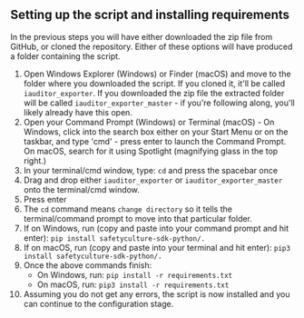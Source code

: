 ## Setting up the script and installing requirements

In the previous steps you will have either downloaded the zip file from GitHub, or cloned the repository. Either of these options will have produced a folder containing the script. 

1. Open Windows Explorer (Windows) or Finder (macOS) and move to the folder where you downloaded the script. If you cloned it, it'll be called `iauditor_exporter`. If you downloaded the zip file the extracted folder will be called `iauditor_exporter_master` - if you're following along, you'll likely already have this open. 
2. Open your Command Prompt (Windows) or Terminal (macOS) - On Windows, click into the search box either on your Start Menu or on the taskbar, and type 'cmd' - press enter to launch the Command Prompt. On macOS, search for it using Spotlight (magnifying glass in the top right.)
3. In your terminal/cmd window, type: `cd` and press the spacebar once
4. Drag and drop either `iauditor_exporter` or `iauditor_exporter_master` onto the terminal/cmd window.
5. Press enter
6. The `cd` command means `change directory` so it tells the terminal/command prompt to move into that particular folder. 
7. If on Windows, run (copy and paste into your command prompt and hit enter): `pip install safetyculture-sdk-python/.`
8. If on macOS, run (copy and paste into your terminal and hit enter): `pip3 install safetyculture-sdk-python/.`
9. Once the above commands finish:
    * On Windows, run: `pip install -r requirements.txt`
    * On macOS, run: `pip3 install -r requirements.txt`
10. Assuming you do not get any errors, the script is now installed and you can continue to the configuration stage.
